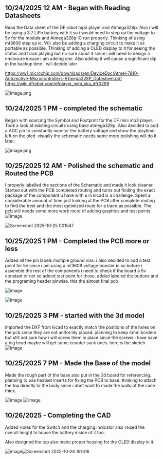 <!--
  ===================    !!READ THIS NOTICE!!   ====================
  DO NOT edit this file manually. Your changes WILL BE OVERWRITTEN!
  This journal is auto generated and updated by Hack Club Blueprint.
  To edit this file, please edit your journal entries on Blueprint.
  ==================================================================
-->

## 10/24/2025 12 AM - Began with Reading Datasheets  

Read the Data sheet of the DF robot mp3 player and Atmega328p. Also i will be using a 3.7 LiPo battery with it so i would need to step up the voltage to 5v for the module and Atmega328p IC run properly. 
Thinking of using mt3608 step up ic.
Will also be adding a charging circuit to make it as portable as possible. 
Thinking of adding a OLED display to it for seeing the status and track playing but no sure about it since i will need to design a enclosure incase i am adding one. Also adding it will cause a significant dip in the backup time . will decide later 

https://ww1.microchip.com/downloads/en/DeviceDoc/Atmel-7810-Automotive-Microcontrollers-ATmega328P_Datasheet.pdf
https://wiki.dfrobot.com/dfplayer_mini_sku_dfr0299

![image.png](https://blueprint.hackclub.com/user-attachments/blobs/proxy/eyJfcmFpbHMiOnsiZGF0YSI6NDg3NSwicHVyIjoiYmxvYl9pZCJ9fQ==--98502813928641c4920bd5185c5ca22457263647/image.png)
  

## 10/24/2025 1 PM - completed the schematic   

Began with sourcing the Symbol and Footprint for the DF mini mp3 player. Took a look at existing circuits using base atmega328p. Also decided to add a ADC pin to constantly monitor the battery voltage and show the playtime left on the oled. 
visually the schematic needs some more polishing will do it later.

![image.png](https://blueprint.hackclub.com/user-attachments/blobs/proxy/eyJfcmFpbHMiOnsiZGF0YSI6NTA0OCwicHVyIjoiYmxvYl9pZCJ9fQ==--70754869dd1620355606561b5090fb3250a81a06/image.png)
  

## 10/25/2025 12 AM - Polished the schematic and Routed the PCB  

I properly labelled the sections of the Schematic and made it look cleaner.
Started out with the PCB completed routing and turns out finding the exact package of the component u have with u in kicad is a challenge.
Spent a considerable amount of time just looking at the PCB after complete routing to find the best and the most optimized route for a trace as possible. The pcb still needs some more work more of adding graphics and test points. 
![image](https://blueprint.hackclub.com/user-attachments/blobs/proxy/eyJfcmFpbHMiOnsiZGF0YSI6NTIwNiwicHVyIjoiYmxvYl9pZCJ9fQ==--478cb2596347abc511017e0fa86eed4944deb59e/image.png)


![Screenshot 2025-10-25 001547](https://blueprint.hackclub.com/user-attachments/blobs/proxy/eyJfcmFpbHMiOnsiZGF0YSI6NTIwNSwicHVyIjoiYmxvYl9pZCJ9fQ==--ef9f1153e0375a3a8144ed553e9df5762ce7fb97/Screenshot%202025-10-25%20001547.png)
  

## 10/25/2025 1 PM - Completed the PCB more or less  

Added all the pin labels multiple ground vias. i also decided to add a test point for 5v since i am using a mt3608 voltage booster ic so before i assemble the rest of the components i need to check if the board a 5v constant or not so added test point for those. 
added labeled the buttons and the programing header pinwise.
this the almost final pcb 

![image](https://blueprint.hackclub.com/user-attachments/blobs/proxy/eyJfcmFpbHMiOnsiZGF0YSI6NTM4NCwicHVyIjoiYmxvYl9pZCJ9fQ==--b444fe426ce6622c63d4a2534c94b3745c5c85b5/image.png)

![image](https://blueprint.hackclub.com/user-attachments/blobs/proxy/eyJfcmFpbHMiOnsiZGF0YSI6NTM4MywicHVyIjoiYmxvYl9pZCJ9fQ==--ee585336804f363b48e0c678337b62bd0e33e307/image.png)



  

## 10/25/2025 3 PM - started with the 3d model   

imported the DXF from kicad to exactly match the positions of the holes on the pcb since they are not uniformly placed. planning to keep 4mm borders but still not sure how i will screw them in place since the screws i have have a big head maybe will get some counter sunk ones. 
here is the sketch ![image](https://blueprint.hackclub.com/user-attachments/blobs/proxy/eyJfcmFpbHMiOnsiZGF0YSI6NTQxMSwicHVyIjoiYmxvYl9pZCJ9fQ==--b728124d1bb4b55a5ca83cc0e539bd52f6fa189f/image.png)
  

## 10/25/2025 7 PM - Made the Base of the model  

Made the rough part of the base also put in the 3d board for referencing.
planning to use heatset inserts for fixing the PCB to base. 
thinking to attach the top directly to the body since i dont want to made the walls of the case thick.

![image](https://blueprint.hackclub.com/user-attachments/blobs/proxy/eyJfcmFpbHMiOnsiZGF0YSI6NTQ1MSwicHVyIjoiYmxvYl9pZCJ9fQ==--fad1683c86d57f654817a097dce851f42f4e2d2d/image.png)
![image](https://blueprint.hackclub.com/user-attachments/blobs/proxy/eyJfcmFpbHMiOnsiZGF0YSI6NTQ1MiwicHVyIjoiYmxvYl9pZCJ9fQ==--c09bb318d14afebd7949eb331ef950cabef0e81f/image.png)

  

## 10/26/2025 - Completing the CAD  

Added Holes for the Switch and the charging indicator also raised the overall height to house the battery inside of it too.

Also designed the top also made proper housing for the OLED display in it.

![image](https://blueprint.hackclub.com/user-attachments/blobs/proxy/eyJfcmFpbHMiOnsiZGF0YSI6NTcwNSwicHVyIjoiYmxvYl9pZCJ9fQ==--77014f2f7d303cf96334de09e4c65be8d9378e70/image.png)![Screenshot 2025-10-26 191618](https://blueprint.hackclub.com/user-attachments/blobs/proxy/eyJfcmFpbHMiOnsiZGF0YSI6NTcwNiwicHVyIjoiYmxvYl9pZCJ9fQ==--bce9d7c2fab151812789dcb5353fde76b5b4b34c/Screenshot%202025-10-26%20191618.png)

  

